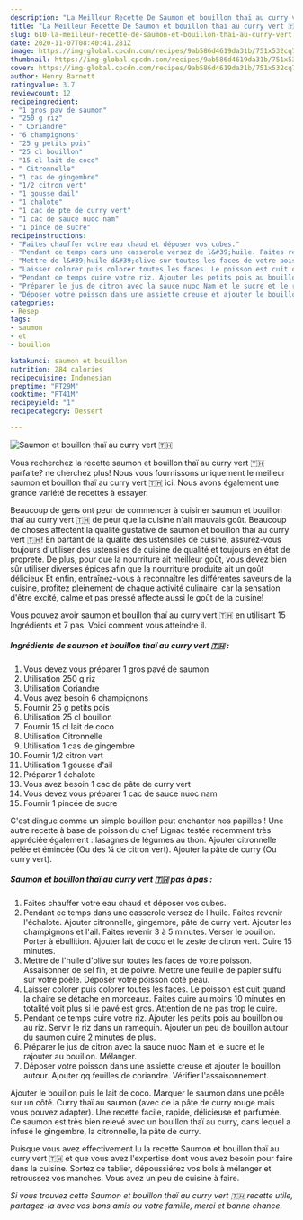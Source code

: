 ```yaml
---
description: "La Meilleur Recette De Saumon et bouillon thaï au curry vert 🇹🇭"
title: "La Meilleur Recette De Saumon et bouillon thaï au curry vert 🇹🇭"
slug: 610-la-meilleur-recette-de-saumon-et-bouillon-thai-au-curry-vert
date: 2020-11-07T08:40:41.281Z
image: https://img-global.cpcdn.com/recipes/9ab586d4619da31b/751x532cq70/saumon-et-bouillon-thai-au-curry-vert-🇹🇭-photo-principale-de-la-recette.jpg
thumbnail: https://img-global.cpcdn.com/recipes/9ab586d4619da31b/751x532cq70/saumon-et-bouillon-thai-au-curry-vert-🇹🇭-photo-principale-de-la-recette.jpg
cover: https://img-global.cpcdn.com/recipes/9ab586d4619da31b/751x532cq70/saumon-et-bouillon-thai-au-curry-vert-🇹🇭-photo-principale-de-la-recette.jpg
author: Henry Barnett
ratingvalue: 3.7
reviewcount: 12
recipeingredient:
- "1 gros pav de saumon"
- "250 g riz"
- " Coriandre"
- "6 champignons"
- "25 g petits pois"
- "25 cl bouillon"
- "15 cl lait de coco"
- " Citronnelle"
- "1 cas de gingembre"
- "1/2 citron vert"
- "1 gousse dail"
- "1 chalote"
- "1 cac de pte de curry vert"
- "1 cac de sauce nuoc nam"
- "1 pince de sucre"
recipeinstructions:
- "Faites chauffer votre eau chaud et déposer vos cubes."
- "Pendant ce temps dans une casserole versez de l&#39;huile. Faites revenir l&#39;échalote. Ajouter citronnelle, gingembre, pâte de curry vert. Ajouter les champignons et l&#39;ail. Faites revenir 3 à 5 minutes. Verser le bouillon. Porter à ébullition. Ajouter lait de coco et le zeste de citron vert. Cuire 15 minutes."
- "Mettre de l&#39;huile d&#39;olive sur toutes les faces de votre poisson. Assaisonner de sel fin, et de poivre. Mettre une feuille de papier sulfu sur votre poêle. Déposer votre poisson côté peau."
- "Laisser colorer puis colorer toutes les faces. Le poisson est cuit quand la chaire se détache en morceaux. Faites cuire au moins 10 minutes en totalité voit plus si le pavé est gros. Attention de ne pas trop le cuire."
- "Pendant ce temps cuire votre riz. Ajouter les petits pois au bouillon ou au riz. Servir le riz dans un ramequin. Ajouter un peu de bouillon autour du saumon cuire 2 minutes de plus."
- "Préparer le jus de citron avec la sauce nuoc Nam et le sucre et le rajouter au bouillon. Mélanger."
- "Déposer votre poisson dans une assiette creuse et ajouter le bouillon autour. Ajouter qq feuilles de coriandre. Vérifier l&#39;assaisonnement."
categories:
- Resep
tags:
- saumon
- et
- bouillon

katakunci: saumon et bouillon 
nutrition: 284 calories
recipecuisine: Indonesian
preptime: "PT29M"
cooktime: "PT41M"
recipeyield: "1"
recipecategory: Dessert

---
```



![Saumon et bouillon thaï au curry vert 🇹🇭](https://img-global.cpcdn.com/recipes/9ab586d4619da31b/751x532cq70/saumon-et-bouillon-thai-au-curry-vert-🇹🇭-photo-principale-de-la-recette.jpg)

Vous recherchez la recette saumon et bouillon thaï au curry vert 🇹🇭 parfaite? ne cherchez plus! Nous vous fournissons uniquement le meilleur saumon et bouillon thaï au curry vert 🇹🇭 ici. Nous avons également une grande variété de recettes à essayer.

Beaucoup de gens ont peur de commencer à cuisiner saumon et bouillon thaï au curry vert 🇹🇭 de peur que la cuisine n'ait mauvais goût. Beaucoup de choses affectent la qualité gustative de saumon et bouillon thaï au curry vert 🇹🇭! En partant de la qualité des ustensiles de cuisine, assurez-vous toujours d'utiliser des ustensiles de cuisine de qualité et toujours en état de propreté. De plus, pour que la nourriture ait meilleur goût, vous devez bien sûr utiliser diverses épices afin que la nourriture produite ait un goût délicieux Et enfin, entraînez-vous à reconnaître les différentes saveurs de la cuisine, profitez pleinement de chaque activité culinaire, car la sensation d'être excité, calme et pas pressé affecte aussi le goût de la cuisine!

<!--inarticleads1-->

Vous pouvez avoir saumon et bouillon thaï au curry vert 🇹🇭 en utilisant 15 Ingrédients et 7 pas. Voici comment vous atteindre il.

##### Ingrédients de saumon et bouillon thaï au curry vert 🇹🇭 :

1. Vous devez vous préparer 1 gros pavé de saumon
1. Utilisation 250 g riz
1. Utilisation  Coriandre
1. Vous avez besoin 6 champignons
1. Fournir 25 g petits pois
1. Utilisation 25 cl bouillon
1. Fournir 15 cl lait de coco
1. Utilisation  Citronnelle
1. Utilisation 1 cas de gingembre
1. Fournir 1/2 citron vert
1. Utilisation 1 gousse d&#39;ail
1. Préparer 1 échalote
1. Vous avez besoin 1 cac de pâte de curry vert
1. Vous devez vous préparer 1 cac de sauce nuoc nam
1. Fournir 1 pincée de sucre


C&#39;est dingue comme un simple bouillon peut enchanter nos papilles ! Une autre recette à base de poisson du chef Lignac testée récemment très appréciée également : lasagnes de légumes au thon. Ajouter citronnelle pelée et émincée (Ou des ¼ de citron vert). Ajouter la pâte de curry (Ou curry vert). 

<!--inarticleads2-->

##### Saumon et bouillon thaï au curry vert 🇹🇭 pas à pas :

1. Faites chauffer votre eau chaud et déposer vos cubes.
1. Pendant ce temps dans une casserole versez de l&#39;huile. Faites revenir l&#39;échalote. Ajouter citronnelle, gingembre, pâte de curry vert. Ajouter les champignons et l&#39;ail. Faites revenir 3 à 5 minutes. Verser le bouillon. Porter à ébullition. Ajouter lait de coco et le zeste de citron vert. Cuire 15 minutes.
1. Mettre de l&#39;huile d&#39;olive sur toutes les faces de votre poisson. Assaisonner de sel fin, et de poivre. Mettre une feuille de papier sulfu sur votre poêle. Déposer votre poisson côté peau.
1. Laisser colorer puis colorer toutes les faces. Le poisson est cuit quand la chaire se détache en morceaux. Faites cuire au moins 10 minutes en totalité voit plus si le pavé est gros. Attention de ne pas trop le cuire.
1. Pendant ce temps cuire votre riz. Ajouter les petits pois au bouillon ou au riz. Servir le riz dans un ramequin. Ajouter un peu de bouillon autour du saumon cuire 2 minutes de plus.
1. Préparer le jus de citron avec la sauce nuoc Nam et le sucre et le rajouter au bouillon. Mélanger.
1. Déposer votre poisson dans une assiette creuse et ajouter le bouillon autour. Ajouter qq feuilles de coriandre. Vérifier l&#39;assaisonnement.


Ajouter le bouillon puis le lait de coco. Marquer le saumon dans une poêle sur un côté. Curry thaï au saumon (avec de la pâte de curry rouge mais vous pouvez adapter). Une recette facile, rapide, délicieuse et parfumée. Ce saumon est très bien relevé avec un bouillon thaï au curry, dans lequel a infusé le gingembre, la citronnelle, la pâte de curry. 

<!--inarticleads1-->

<p>
Puisque vous avez effectivement lu la recette Saumon et bouillon thaï au curry vert 🇹🇭 et que vous avez l'expertise dont vous avez besoin pour faire dans la cuisine. Sortez ce tablier, dépoussiérez vos bols à mélanger et retroussez vos manches. Vous avez un peu de cuisine à faire.
</p>

<p>
<i>Si vous trouvez cette Saumon et bouillon thaï au curry vert 🇹🇭 recette utile, partagez-la avec vos bons amis ou votre famille, merci et bonne chance.</i>
</p>
